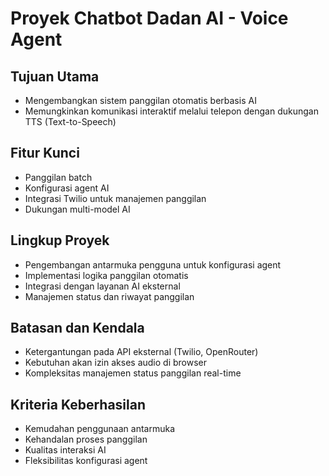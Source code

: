# Proyek Chatbot Dadan AI - Voice Agent

## Tujuan Utama
- Mengembangkan sistem panggilan otomatis berbasis AI
- Memungkinkan komunikasi interaktif melalui telepon dengan dukungan TTS (Text-to-Speech)

## Fitur Kunci
- Panggilan batch
- Konfigurasi agent AI
- Integrasi Twilio untuk manajemen panggilan
- Dukungan multi-model AI

## Lingkup Proyek
- Pengembangan antarmuka pengguna untuk konfigurasi agent
- Implementasi logika panggilan otomatis
- Integrasi dengan layanan AI eksternal
- Manajemen status dan riwayat panggilan

## Batasan dan Kendala
- Ketergantungan pada API eksternal (Twilio, OpenRouter)
- Kebutuhan akan izin akses audio di browser
- Kompleksitas manajemen status panggilan real-time

## Kriteria Keberhasilan
- Kemudahan penggunaan antarmuka
- Kehandalan proses panggilan
- Kualitas interaksi AI
- Fleksibilitas konfigurasi agent 